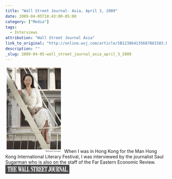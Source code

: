 ```yaml
---
title: "Wall Street Journal- Asia, April 3, 2009"
date: 2009-04-05T18:43:00-05:00
category: ["Media"]
tags:
  - Interviews
attribution: "Wall Street Journal Asia"
link_to_original: "http://online.wsj.com/article/SB123864135687881583.html"
description: ""
_slug: 2009-04-05-wall_street_journal_asia_april_3_2009
---
```


![image](/uploads/minjinlee_wsj_thumb.png) When I was in Hong Kong for the Man Hong Kong International Literary Festival, I was interviewed by the journalist Saul Sugarman who is also on the staff of the Far Eastern Economic Review.
![](/uploads/wsj_thumb.png)
